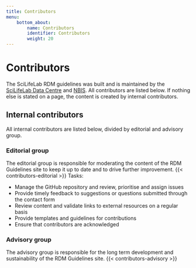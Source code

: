 ```yaml
---
title: Contributors
menu:
    bottom_about:
        name: Contributors
        identifier: Contributors
        weight: 20
---
```

# Contributors

The SciLifeLab RDM guidelines was built and is maintained by the [SciLifeLab Data Centre](https://scilifelab.se/data) and [NBIS](https://nbis.se). All contributors are listed below. If nothing else is stated on a page, the content is created by internal contributors.

## Internal contributors
All internal contributors are listed below, divided by editorial and advisory group.

### Editorial group
The editorial group is responsible for moderating the content of the RDM Guidelines site to keep it up to date and to drive further improvement.
{{< contributors-editorial >}}
Tasks:
* Manage the GitHub repository and review, prioritise and assign issues
* Provide timely feedback to suggestions or questions submitted through the contact form
* Review content and validate links to external resources on a regular basis
* Provide templates and guidelines for contributions 
* Ensure that contributors are acknowledged


### Advisory group
The advisory group is responsible for the long term development and sustainability of the RDM Guidelines site.
{{< contributors-advisory >}}
